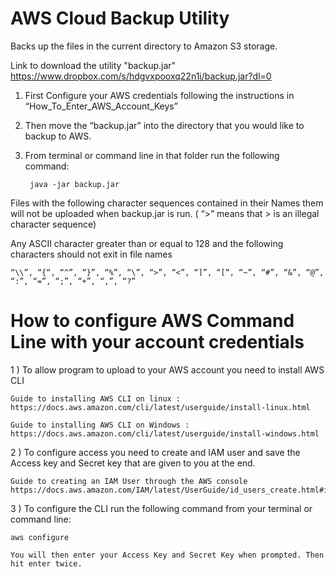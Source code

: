 # AWS Cloud Backup Utility
Backs up the files in the current directory to Amazon S3 storage.

Link to download the utility "backup.jar"
	https://www.dropbox.com/s/hdgvxpooxq22n1i/backup.jar?dl=0

1) First Configure your AWS credentials following the instructions in “How_To_Enter_AWS_Account_Keys”

2) Then move the “backup.jar” into the directory that you would like to backup to AWS.

3) From terminal or command line in that folder run the following command:

		java -jar backup.jar



Files with the following character sequences contained in their Names them will not  be uploaded when backup.jar is run. ( “>” means that > is an illegal character sequence)

Any ASCII character greater than or equal to 128 and the following characters should not exit in file names

	“\\”, “{“, “^”, “}”, “%”, “\”, “>”, “<”, “]”, “[“, “~”, “#”, “&”, “@”, “:”, “=”, “;”, “+”, “,”, “?”




# How to configure AWS Command Line with your account credentials

1 ) To allow program to upload to your AWS account you need to install AWS CLI

	Guide to installing AWS CLI on linux : 
	https://docs.aws.amazon.com/cli/latest/userguide/install-linux.html
	
	Guide to installing AWS CLI on Windows :
	https://docs.aws.amazon.com/cli/latest/userguide/install-windows.html





2 ) To configure access you need to create and IAM user and save the Access key and Secret key that are given to you at the end.

	Guide to creating an IAM User through the AWS console
	https://docs.aws.amazon.com/IAM/latest/UserGuide/id_users_create.html#id_users_create_console





3 ) To configure the CLI run the following command from your terminal or command line:

	aws configure
	
	You will then enter your Access Key and Secret Key when prompted. Then hit enter twice.






